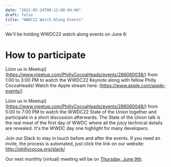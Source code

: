 ```yaml
---
date: "2022-05-24T00:12:00-04:00"
draft: false
title: "WWDC22 Watch Along Events"
---
```


We'll be holding WWDC22 watch along events on June 6: 

# How to participate

[Join us in Meetup] (https://www.meetup.com/PhillyCocoaHeads/events/286060038/) from 1:00 to 3:00 PM to watch the WWDC22 Keynote along with fellow Philly CocoaHeads! Watch the Apple stream here: (https://www.apple.com/apple-events/)

[Join us in Meetup] (https://www.meetup.com/PhillyCocoaHeads/events/286060048/) from 5:00 to 7:00 PM to watch the WWDC22 State of the Union together and participate in a short discussion afterwards. The State of the Union talk is the real meat of the first day of WWDC where all the juicy technical details are revealed. It's the WWDC day one highlight for many developers.

Join our Slack to stay in touch before and after the events. If you need an invite, the process is automated, just click the link on our website: http://phillycocoa.org/slack/

Our next monthly (virtual) meeting will be on [Thursday, June 9th](https://www.meetup.com/PhillyCocoaHeads/events/hwnjjsydcjbmb/).
